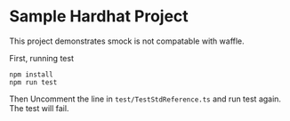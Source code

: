 # Sample Hardhat Project

This project demonstrates smock is not compatable with waffle. 

First, running test

```shell
npm install
npm run test
```

Then Uncomment the line in `test/TestStdReference.ts` and run test again. The test will fail.